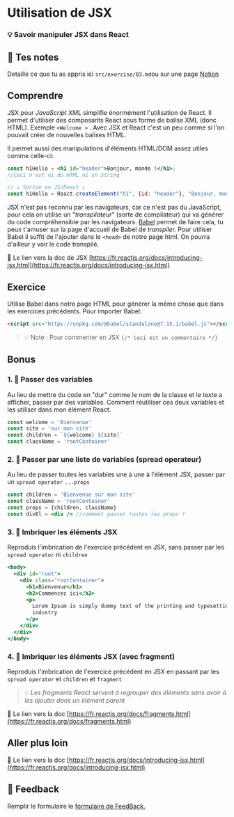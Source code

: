 # Utilisation de JSX

### 💡 Savoir manipuler JSX dans React

## 📝 Tes notes

Detaille ce que tu as appris ici
`src/exercise/03.md`ou sur une page [Notion](https://go.mikecodeur.com/course-notes-template)

## Comprendre

JSX pour _JavaScript XML_  simplifie énormément l'utilisation de React. Il
permet d'utiliser des composants React sous forme de balise XML (donc HTML).
Exemple `<Welcome >` . Avec JSX et React c'est un peu comme si l'on pouvait
créer de nouvelles balises HTML.

Il permet aussi des manipulations d'éléments HTML/DOM assez utiles comme celle-ci:

```jsx
const h1Hello = <h1 id="header">Bonjour, monde !</h1>;
//Ceci n'est ni du HTML ni un String

// ↓ Sortie en JS/React ↓
const h1Hello = React.createElement("h1", {id: "header"}, "Bonjour, monde !);
```

JSX n'est pas reconnu par les navigateurs, car ce n'est pas du JavaScript, pour
cela on utilise un "_transpilateur_" (sorte de compilateur) qui va générer du
code compréhensible par les navigateurs. [Babel](https://babeljs.io/)
permet de faire cela, tu peux t'amuser sur la page d'accueil de Babel de
_transpiler._ Pour utiliser Babel il suffit de l'ajouter dans le `<head>` de
notre page html. On pourra d'ailleur y voir le code transpilé.

📑 Le lien vers la doc de JSX
[https://fr.reactjs.org/docs/introducing-jsx.html](https://fr.reactjs.org/docs/introducing-jsx.html)

## Exercice

Utilise Babel dans notre page HTML pour générer la même chose que dans les
exercices précédents. Pour importer Babel:

```html
<script src="https://unpkg.com/@babel/standalone@7.15.1/babel.js"></script>
```

> 💡 Note : Pour commenter en JSX `{/* Ceci est un commentaire */}`

## Bonus

### 1. 🚀 Passer des variables

Au lieu de mettre du code en "dur" comme le nom de la classe et le texte a
afficher, passer par des variables. Comment réutiliser ces deux variables et les
utiliser dans mon élément React.

```jsx
const welcome = 'Bienvenue'
const site = 'sur mon site'
const children = `${welcome} ${site}`
const className = 'rootContainer'
```

### 2. 🚀 Passer par une liste de variables (spread operateur)

Au lieu de passer toutes les variables une à une à l'élément JSX, passer par un
`spread operator` `...props`

```jsx
const children = 'Bienvenue sur mon site'
const className = 'rootContainer'
const props = {children, className}
const divEl = <div /> //comment passer toutes les props ?
```

### 3. 🚀 Imbriquer les éléments JSX

Reproduis l'imbrication de l'exercice précédent en JSX, sans passer par les
`spread operator` ni `children`

```jsx
<body>
  <div id="root">
    <div class="rootContainer">
      <h1>Bienvenue</h1>
      <h2>Commencez ici</h2>
      <p>
        Lorem Ipsum is simply dummy text of the printing and typesetting
        industry
      </p>
    </div>
  </div>
</body>
```

### 4. 🚀 Imbriquer les éléments JSX (avec fragment)

Reproduis l'imbrication de l'exercice précédent en JSX en passant par les
`spread operator` et `children` et `fragment`

> 💡 _Les fragments React servent à regrouper des éléments sans avoir à les
> ajouter dans un élément parent_

📑 Le lien vers la doc
[https://fr.reactjs.org/docs/fragments.html](https://fr.reactjs.org/docs/fragments.html)

## Aller plus loin

📑 Le lien vers la doc
[https://fr.reactjs.org/docs/introducing-jsx.html](https://fr.reactjs.org/docs/introducing-jsx.html)

## 🐜 Feedback

Remplir le formulaire le
[formulaire de FeedBack.](https://go.mikecodeur.com/cours-react-avis?entry.1430994900=React%20Fondamentaux&entry.533578441=03%20Utilisation%20de%20JSX)
